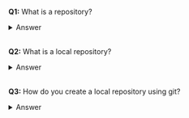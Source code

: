 **Q1:**  What is a repository?
    
<details>
<summary>Answer</summary>

> A repository contains all your projects folders and files and each file's version history
</details>

<br>

**Q2:** What is a local repository?

<details>
<summary>Answer</summary>

>A local repository is initialized with git, then staged and commited that only you have access to on your computer. 

</details>

<br>

**Q3:** How do you create a local repository using git?

<details>
<summary>Answer</summary>

>1. git init

>2. git status 

>3. git add filename

>4. git status 

>5. git commit -m "Add your comment"


</details>